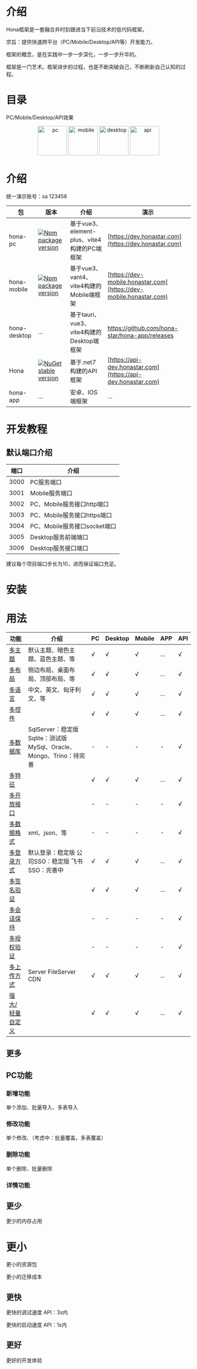 # 介绍

Hona框架是一套融合并时刻跟进当下前沿技术的低代码框架。

宗旨：提供快速跨平台（PC/Mobile/Desktop/API等）开发能力。

框架的概念，是在实践中一步一步深化，一步一步升华的。

框架是一门艺术。框架进步的过程，也是不断突破自己，不断刷新自己认知的过程。

# 目录

PC/Mobile/Desktop/API效果
<div style="text-align: center;">
  <img alt="pc" src="https://tool-dev.honastar.com/demo/pc.png?v=1" height="80"/>
  <img alt="mobile" src="https://tool-dev.honastar.com/demo/mobile.png?v=1" height="80"/>
  <img alt="desktop" src="https://tool-dev.honastar.com/demo/desktop.png?v=1" height="80"/>
  <img alt="api" src="https://tool-dev.honastar.com/demo/api.png?v=1" height="80"/>
</div>

# 介绍

统一演示账号：sa 123456

| 包            | 版本                                                                                                        | 介绍                                | 演示                                                                 |
|--------------|-----------------------------------------------------------------------------------------------------------|-----------------------------------|--------------------------------------------------------------------|
| hona-pc      | [![Npm package version](https://badgen.net/npm/v/hona-pc)](https://www.npmjs.com/package/hona-pc)         | 基于vue3、element-plus、vite4构建的PC端框架 | [https://dev.honastar.com](https://dev.honastar.com)               |
| hona-mobile  | [![Npm package version](https://badgen.net/npm/v/hona-mobile)](https://www.npmjs.com/package/hona-mobile) | 基于vue3、vant4、vite4构建的Mobile端框架    | [https://dev-mobile.honastar.com](https://dev-mobile.honastar.com) |
| hona-desktop | ...                                                                                                       | 基于tauri、vue3、vite4构建的Desktop端框架   | https://github.com/hona-star/hona-app/releases                     |                                                    |
| Hona         | [![NuGet stable version](https://badgen.net/nuget/v/Hona)](https://nuget.org/packages/Hona)               | 基于.net7构建的API框架                   | [https://api-dev.honastar.com](https://api-dev.honastar.com)       |
| hona-app     | ...                                                                                                       | 安卓、IOS端框架                         | ...                                                                |

# 开发教程

## 默认端口介绍

| 端口   | 介绍                    |
|------|-----------------------|
| 3000 | PC服务端口                |
| 3001 | Mobile服务端口            |
| 3002 | PC、Mobile服务接口http端口   |
| 3003 | PC、Mobile服务接口https端口  |
| 3004 | PC、Mobile服务接口socket端口 |
| 3005 | Desktop服务前端端口         |
| 3006 | Desktop服务接口端口         |

建议每个项目端口步长为10，进而保证端口充足。

# 安装

# 用法

| 功能                    | 介绍                                                    | PC | Desktop | Mobile | APP | API |
|-----------------------|-------------------------------------------------------|----|---------|--------|-----|-----|
| [多主题](#themes)        | 默认主题、暗色主题、蓝色主题、等                                      | √  | √       | √      | ... | √   |
| [多布局](#layouts)       | 侧边布局、桌面布局、顶部布局、等                                      | √  | √       | √      | ... | √   |
| [多语言](#languages)     | 中文、英文、匈牙利文、等                                          | √  | √       | √      | ... | √   |
| [多控件](#controls)      |                                                       | √  | √       | √      | ... | √   |
| [多数据库](#providers)    | SqlServer：稳定版 Sqlite：测试版 MySql、Oracle、Mongo、Trino：待完善 | -  | -       | -      | -   | √   |
| [多特征](#features)      |                                                       | √  | √       | √      | ... | √   |
| [多开放接口](#open_api)    |                                                       | -  | -       | -      | -   | √   |
| [多数据格式](#data_format) | xml、json、等                                            | -  | -       | -      | -   | √   |
| [多登录方式](#ssos)        | 默认登录：稳定版 公司SSO：稳定版 飞书SSO：完善中                          | √  | √       | √      | ... | √   |
| [多签名验证](#signers)     |                                                       | √  | √       | √      | ... | √   |
| [多会话保持](#sessions)    |                                                       | -  | -       | -      | -   | √   |
| [多授权验证](#auths)       |                                                       | -  | -       | -      | -   | √   |
| [多上传方式](#uploads)     | Server FileServer CDN                                 | √  | √       | √      | ... | √   |
| [强大/轻量自定义](#custom)   |                                                       | √  | √       | √      | ... | √   |

## 更多

## PC功能

### 新增功能

单个添加、批量导入、多表导入

### 修改功能

单个修改、（考虑中：批量覆盖，多表覆盖）

### 删除功能

单个删除、批量删除

### 详情功能

## 更少

更少的内存占用

# 更小

更小的资源包

更小的迁移成本

## 更快

更快的调试速度
API：3s内

更快的启动速度
API：1s内

## 更好

更好的开发体验